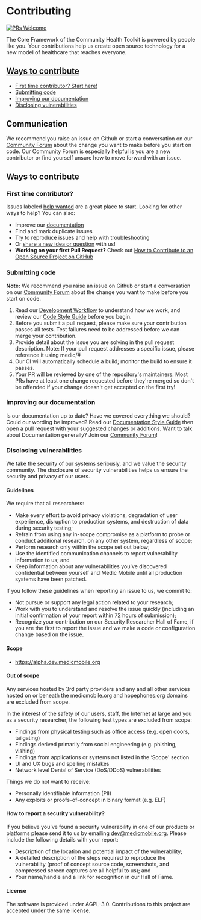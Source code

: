 # Contributing
[![PRs Welcome](https://img.shields.io/badge/PRs-welcome-brightgreen.svg?style=flat-square)](http://makeapullrequest.com)

The Core Framework of the Community Health Toolkit is powered by people like you. Your contributions help us create open source technology for a new model of healthcare that reaches everyone.

## [Ways to contribute](#ways-to-contribute)
  - [First time contributor? Start here!](#first-time-contributor)
  - [Submitting code](#submitting-code)
  - [Improving our documentation](#improving-our-documentation)
  - [Disclosing vulnerabilities](#disclosing-vulnerabilities)
  

## Communication
We recommend you raise an issue on Github or start a conversation on our [Community Forum](https://forum.communityhealthtoolkit.org) about the change you want to make before you start on code. Our Community Forum is especially helpful is you are a new contributor or find yourself unsure how to move forward with an issue.

## Ways to contribute

### First time contributor?
Issues labeled [help wanted](https://github.com/medic/cht-core/labels/Help%20wanted) are a great place to start. Looking for other ways to help? You can also:
* Improve our [documentation](#improving-our-documentation)
* Find and mark duplicate issues
* Try to reproduce issues and help with troubleshooting
* Or [share a new idea or question](https://forum.communityhealthtoolkit.org) with us!
* **Working on your first Pull Request?** Check out [How to Contribute to an Open Source Project on GitHub](https://egghead.io/lessons/javascript-introduction-to-github)

### Submitting code
**Note:** We recommend you raise an issue on Github or start a conversation on our [Community Forum](https://forum.communityhealthtoolkit.org) about the change you want to make before you start on code.

1. Read our [Development Workflow](https://github.com/medic/medic-docs/blob/master/development/workflow.md) to understand how we work, and review our [Code Style Guide](https://github.com/medic/medic-docs/blob/master/development/style-guide.md) before you begin.
2. Before you submit a pull request, please make sure your contribution passes all tests. Test failures need to be addressed before we can merge your contribution.
3. Provide detail about the issue you are solving in the pull request description. Note: If your pull request addresses a specific issue, please reference it using medic/<repo>#<issue number>
4. Our CI will automatically schedule a build; monitor the build to ensure it passes.
5. Your PR will be reviewed by one of the repository's maintainers. Most PRs have at least one change requested before they're merged so don't be offended if your change doesn't get accepted on the first try!

### Improving our documentation
Is our documentation up to date? Have we covered everything we should? Could our wording be improved? Read our [Documentation Style Guide](https://github.com/medic/medic-docs/blob/master/development/docs-style-guide.md) then open a pull request with your suggested changes or additions.
Want to talk about Documentation generally? Join our [Community Forum](https://forum.communityhealthtoolkit.org)!

### Disclosing vulnerabilities

We take the security of our systems seriously, and we value the security community. The disclosure of security vulnerabilities helps us ensure the security and privacy of our users.

#### Guidelines

We require that all researchers:

- Make every effort to avoid privacy violations, degradation of user experience, disruption to production systems, and destruction of data during security testing;
- Refrain from using any in-scope compromise as a platform to probe or conduct additional research, on any other system, regardless of scope;
- Perform research only within the scope set out below;
- Use the identified communication channels to report vulnerability information to us; and
- Keep information about any vulnerabilities you've discovered confidential between yourself and Medic Mobile until all production systems have been patched.

If you follow these guidelines when reporting an issue to us, we commit to:

- Not pursue or support any legal action related to your research;
- Work with you to understand and resolve the issue quickly (including an initial confirmation of your report within 72 hours of submission);
- Recognize your contribution on our Security Researcher Hall of Fame, if you are the first to report the issue and we make a code or configuration change based on the issue.

#### Scope

- https://alpha.dev.medicmobile.org

#### Out of scope

Any services hosted by 3rd party providers and any and all other services hosted on or beneath the medicmobile.org and hopephones.org domains are excluded from scope.

In the interest of the safety of our users, staff, the Internet at large and you as a security researcher, the following test types are excluded from scope:

- Findings from physical testing such as office access (e.g. open doors, tailgating)
- Findings derived primarily from social engineering (e.g. phishing, vishing)
- Findings from applications or systems not listed in the ‘Scope' section
- UI and UX bugs and spelling mistakes
- Network level Denial of Service (DoS/DDoS) vulnerabilities

Things we do not want to receive:

- Personally identifiable information (PII)
- Any exploits or proofs-of-concept in binary format (e.g. ELF)

#### How to report a security vulnerability?

If you believe you've found a security vulnerability in one of our products or platforms please send it to us by emailing dev@medicmobile.org. Please include the following details with your report:

- Description of the location and potential impact of the vulnerability;
- A detailed description of the steps required to reproduce the vulnerability (proof of concept source code, screenshots, and compressed screen captures are all helpful to us); and
- Your name/handle and a link for recognition in our Hall of Fame.


#### License
The software is provided under AGPL-3.0. Contributions to this project are accepted under the same license.
